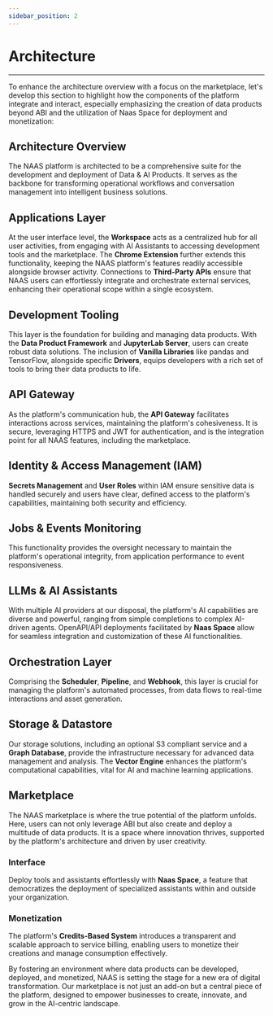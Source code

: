 ```yaml
---
sidebar_position: 2
---
```

# Architecture
---
To enhance the architecture overview with a focus on the marketplace, let's develop this section to highlight how the components of the platform integrate and interact, especially emphasizing the creation of data products beyond ABI and the utilization of Naas Space for deployment and monetization:

## Architecture Overview

The NAAS platform is architected to be a comprehensive suite for the development and deployment of Data & AI Products. It serves as the backbone for transforming operational workflows and conversation management into intelligent business solutions.

<!-- ![components](/img/archi.png) -->

## Applications Layer
At the user interface level, the **Workspace** acts as a centralized hub for all user activities, from engaging with AI Assistants to accessing development tools and the marketplace. The **Chrome Extension** further extends this functionality, keeping the NAAS platform's features readily accessible alongside browser activity. Connections to **Third-Party APIs** ensure that NAAS users can effortlessly integrate and orchestrate external services, enhancing their operational scope within a single ecosystem.

## Development Tooling
This layer is the foundation for building and managing data products. With the **Data Product Framework** and **JupyterLab Server**, users can create robust data solutions. The inclusion of **Vanilla Libraries** like pandas and TensorFlow, alongside specific **Drivers**, equips developers with a rich set of tools to bring their data products to life.

## API Gateway
As the platform's communication hub, the **API Gateway** facilitates interactions across services, maintaining the platform's cohesiveness. It is secure, leveraging HTTPS and JWT for authentication, and is the integration point for all NAAS features, including the marketplace.

## Identity & Access Management (IAM)
**Secrets Management** and **User Roles** within IAM ensure sensitive data is handled securely and users have clear, defined access to the platform's capabilities, maintaining both security and efficiency.

## Jobs & Events Monitoring
This functionality provides the oversight necessary to maintain the platform's operational integrity, from application performance to event responsiveness.

## LLMs & AI Assistants
With multiple AI providers at our disposal, the platform's AI capabilities are diverse and powerful, ranging from simple completions to complex AI-driven agents. OpenAPI/API deployments facilitated by **Naas Space** allow for seamless integration and customization of these AI functionalities.

## Orchestration Layer
Comprising the **Scheduler**, **Pipeline**, and **Webhook**, this layer is crucial for managing the platform's automated processes, from data flows to real-time interactions and asset generation.

## Storage & Datastore
Our storage solutions, including an optional S3 compliant service and a **Graph Database**, provide the infrastructure necessary for advanced data management and analysis. The **Vector Engine** enhances the platform's computational capabilities, vital for AI and machine learning applications.

## Marketplace 
The NAAS marketplace is where the true potential of the platform unfolds. Here, users can not only leverage ABI but also create and deploy a multitude of data products. It is a space where innovation thrives, supported by the platform's architecture and driven by user creativity.

### Interface
Deploy tools and assistants effortlessly with **Naas Space**, a feature that democratizes the deployment of specialized assistants within and outside your organization.

### Monetization
The platform's **Credits-Based System** introduces a transparent and scalable approach to service billing, enabling users to monetize their creations and manage consumption effectively.

By fostering an environment where data products can be developed, deployed, and monetized, NAAS is setting the stage for a new era of digital transformation. Our marketplace is not just an add-on but a central piece of the platform, designed to empower businesses to create, innovate, and grow in the AI-centric landscape.
